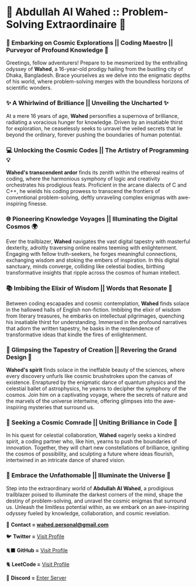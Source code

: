 # 🌟 Abdullah Al Wahed :: Problem-Solving Extraordinaire 🌟

### 🔭 Embarking on Cosmic Explorations || Coding Maestro || Purveyor of Profound Knowledge 🚀

Greetings, fellow adventurers! Prepare to be mesmerized by the enthralling odyssey of **Wahed**, a 16-year-old prodigy hailing from the bustling city of Dhaka, Bangladesh. Brace yourselves as we delve into the enigmatic depths of his world, where problem-solving merges with the boundless horizons of scientific wonders.

### ✨ A Whirlwind of Brilliance || Unveiling the Uncharted ✨

At a mere 16 years of age, **Wahed** personifies a supernova of brilliance, radiating a voracious hunger for knowledge. Driven by an insatiable thirst for exploration, he ceaselessly seeks to unravel the veiled secrets that lie beyond the ordinary, forever pushing the boundaries of human potential.

### 💻 Unlocking the Cosmic Codes || The Artistry of Programming 💡

**Wahed's transcendent ardor** finds its zenith within the ethereal realms of coding, where the harmonious symphony of logic and creativity orchestrates his prodigious feats. Proficient in the arcane dialects of C and C++, he wields his coding prowess to transcend the frontiers of conventional problem-solving, deftly unraveling complex enigmas with awe-inspiring finesse.

### 🌐 Pioneering Knowledge Voyages || Illuminating the Digital Cosmos 🌍

Ever the trailblazer, **Wahed** navigates the vast digital tapestry with masterful dexterity, adroitly traversing online realms teeming with enlightenment. Engaging with fellow truth-seekers, he forges meaningful connections, exchanging wisdom and stoking the embers of inspiration. In this digital sanctuary, minds converge, colliding like celestial bodies, birthing transformative insights that ripple across the cosmos of human intellect.

### 📚 Imbibing the Elixir of Wisdom || Words that Resonate 📖

Between coding escapades and cosmic contemplation, **Wahed** finds solace in the hallowed halls of English non-fiction. Imbibing the elixir of wisdom from literary treasures, he embarks on intellectual pilgrimages, quenching his insatiable thirst for understanding. Immersed in the profound narratives that adorn the written tapestry, he basks in the resplendence of transformative ideas that kindle the fires of enlightenment.

### 🔬 Glimpsing the Tapestry of Creation || Revering the Grand Design 🔭

**Wahed's spirit** finds solace in the ineffable beauty of the sciences, where every discovery unfurls like cosmic brushstrokes upon the canvas of existence. Enraptured by the enigmatic dance of quantum physics and the celestial ballet of astrophysics, he yearns to decipher the symphony of the cosmos. Join him on a captivating voyage, where the secrets of nature and the marvels of the universe intertwine, offering glimpses into the awe-inspiring mysteries that surround us.

### 🤝 Seeking a Cosmic Comrade || Uniting Brilliance in Code 🤝

In his quest for celestial collaboration, **Wahed** eagerly seeks a kindred spirit, a coding partner who, like him, yearns to push the boundaries of innovation. Together, they will chart new constellations of brilliance, igniting the cosmos of possibility, and sculpting a future where ideas flourish, intertwined in an intricate dance of shared vision.

### 🌟 Embrace the Unfathomable || Illuminate the Universe 🌟

Step into the extraordinary world of **Abdullah Al Wahed**, a prodigious trailblazer poised to illuminate the darkest corners of the mind, shape the destiny of problem-solving, and unravel the cosmic enigmas that surround us. Unleash the limitless potential within, as we embark on an awe-inspiring odyssey fueled by knowledge, collaboration, and cosmic revelation.



📧 **Contact =  wahed.personal@gmail.com**

🐦 **Twitter =** [Visit Profile](https://twitter.com/Wahed7043)

🐈‍⬛ **GitHub =** [Visit Profile](https://github.com/Abdullah-Al-Wahed-Labib)

🐈 **LeetCode =** [Visit Profile](https://leetcode.com/Abdullah-Al-Wahed/)

👾 **Discord =** [Enter Server](https://discord.gg/6gwRqY7WAW)
